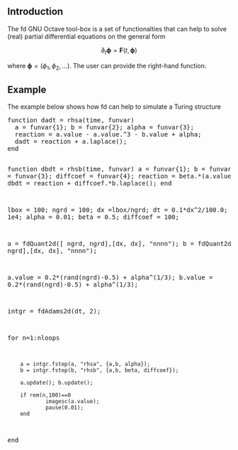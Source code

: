 <h2>Introduction</h2>

The fd GNU Octave tool-box is a set of functionalties that can help to solve (real) partial differential equations on the general form  

$$
  \partial_t \boldsymbol{\phi} = \mathbf{F}(t,\boldsymbol{\phi}) 
$$

where $\boldsymbol{\phi} = (\phi_1, \phi_2, \ldots)$. The user can provide the right-hand function. 


<h2>Example</h2>
The example below shows how fd can help to simulate a Turing structure
<div class="box"> 
<pre>
function dadt = rhsa(time, funvar)
  a = funvar{1}; b = funvar{2}; alpha = funvar{3};
  reaction = a.value - a.value.^3 - b.value + alpha;
  dadt = reaction + a.laplace();
end

function dbdt = rhsb(time, funvar)
  a = funvar{1}; b = funvar{2};
  beta = funvar{3}; diffcoef = funvar{4};
  reaction = beta.*(a.value - b.value);
  dbdt = reaction + diffcoef.*b.laplace();
end

lbox = 100; ngrd = 100; dx =lbox/ngrd; dt = 0.1*dx^2/100.0; nloops = 1e4;
alpha = 0.01; beta = 0.5; diffcoef = 100;

a = fdQuant2d([ ngrd, ngrd],[dx, dx], "nnnn"); 
b = fdQuant2d([ngrd, ngrd],[dx, dx], "nnnn"); 

a.value = 0.2*(rand(ngrd)-0.5) + alpha^(1/3);
b.value = 0.2*(rand(ngrd)-0.5) + alpha^(1/3);

intgr = fdAdams2d(dt, 2);

for n=1:nloops
        
        a = intgr.fstep(a, "rhsa", {a,b, alpha});
        b = intgr.fstep(b, "rhsb", {a,b, beta, diffcoef});

        a.update(); b.update();

        if rem(n,100)==0
                imagesc(a.value);
                pause(0.01);
        end
end
</pre>
</div>
